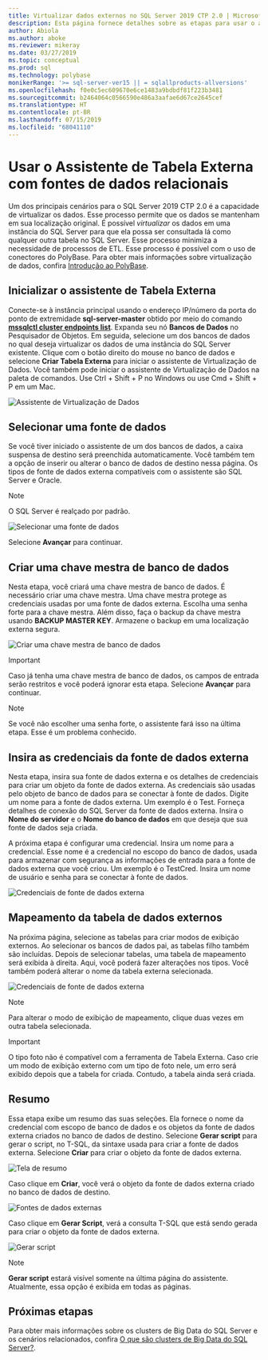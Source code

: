 ```yaml
---
title: Virtualizar dados externos no SQL Server 2019 CTP 2.0 | Microsoft Docs
description: Esta página fornece detalhes sobre as etapas para usar o assistente Criar tabela externa para Fontes de dados relacionais
author: Abiola
ms.author: aboke
ms.reviewer: mikeray
ms.date: 03/27/2019
ms.topic: conceptual
ms.prod: sql
ms.technology: polybase
monikerRange: '>= sql-server-ver15 || = sqlallproducts-allversions'
ms.openlocfilehash: f0e0c5ec609670e6ce1483a9bdbdf81f223b3481
ms.sourcegitcommit: b2464064c0566590e486a3aafae6d67ce2645cef
ms.translationtype: HT
ms.contentlocale: pt-BR
ms.lasthandoff: 07/15/2019
ms.locfileid: "68041110"
---
```

# <a name="use-the-external-table-wizard-with-relational-data-sources"></a>Usar o Assistente de Tabela Externa com fontes de dados relacionais

Um dos principais cenários para o SQL Server 2019 CTP 2.0 é a capacidade de virtualizar os dados. Esse processo permite que os dados se mantenham em sua localização original. É possível *virtualizar* os dados em uma instância do SQL Server para que ela possa ser consultada lá como qualquer outra tabela no SQL Server. Esse processo minimiza a necessidade de processos de ETL. Esse processo é possível com o uso de conectores do PolyBase. Para obter mais informações sobre virtualização de dados, confira [Introdução ao PolyBase](polybase-guide.md).

## <a name="start-the-external-table-wizard"></a>Inicializar o assistente de Tabela Externa

Conecte-se à instância principal usando o endereço IP/número da porta do ponto de extremidade **sql-server-master** obtido por meio do comando [**mssqlctl cluster endpoints list**](../../big-data-cluster/deployment-guidance.md#endpoints). Expanda seu nó **Bancos de Dados** no Pesquisador de Objetos. Em seguida, selecione um dos bancos de dados no qual deseja virtualizar os dados de uma instância do SQL Server existente. Clique com o botão direito do mouse no banco de dados e selecione **Criar Tabela Externa** para iniciar o assistente de Virtualização de Dados. Você também pode iniciar o assistente de Virtualização de Dados na paleta de comandos. Use Ctrl + Shift + P no Windows ou use Cmd + Shift + P em um Mac.

![Assistente de Virtualização de Dados](media/data-virtualization/virtualize-data-wizard.png)
## <a name="select-a-data-source"></a>Selecionar uma fonte de dados

Se você tiver iniciado o assistente de um dos bancos de dados, a caixa suspensa de destino será preenchida automaticamente. Você também tem a opção de inserir ou alterar o banco de dados de destino nessa página. Os tipos de fonte de dados externa compatíveis com o assistente são SQL Server e Oracle.

> [!NOTE]
>O SQL Server é realçado por padrão.


![Selecionar uma fonte de dados](media/data-virtualization/select-data-source.png)

Selecione **Avançar** para continuar.

## <a name="create-a-database-master-key"></a>Criar uma chave mestra de banco de dados

Nesta etapa, você criará uma chave mestra de banco de dados. É necessário criar uma chave mestra. Uma chave mestra protege as credenciais usadas por uma fonte de dados externa. Escolha uma senha forte para a chave mestra. Além disso, faça o backup da chave mestra usando **BACKUP MASTER KEY**. Armazene o backup em uma localização externa segura.

![Criar uma chave mestra de banco de dados](media/data-virtualization/virtualize-data-master-key.png)

> [!IMPORTANT]
> Caso já tenha uma chave mestra de banco de dados, os campos de entrada serão restritos e você poderá ignorar esta etapa. Selecione **Avançar** para continuar.

> [!NOTE]
> Se você não escolher uma senha forte, o assistente fará isso na última etapa. Esse é um problema conhecido.

## <a name="enter-external-data-source-credentials"></a>Insira as credenciais da fonte de dados externa

Nesta etapa, insira sua fonte de dados externa e os detalhes de credenciais para criar um objeto da fonte de dados externa. As credenciais são usadas pelo objeto de banco de dados para se conectar à fonte de dados. Digite um nome para a fonte de dados externa. Um exemplo é o Test. Forneça detalhes de conexão do SQL Server da fonte de dados externa. Insira o **Nome do servidor** e o **Nome do banco de dados** em que deseja que sua fonte de dados seja criada.

A próxima etapa é configurar uma credencial. Insira um nome para a credencial. Esse nome é a credencial no escopo do banco de dados, usada para armazenar com segurança as informações de entrada para a fonte de dados externa que você criou. Um exemplo é o TestCred. Insira um nome de usuário e senha para se conectar à fonte de dados.

![Credenciais de fonte de dados externa](media/data-virtualization/data-source-credentials.png)

## <a name="external-data-table-mapping"></a>Mapeamento da tabela de dados externos

Na próxima página, selecione as tabelas para criar modos de exibição externos. Ao selecionar os bancos de dados pai, as tabelas filho também são incluídas. Depois de selecionar tabelas, uma tabela de mapeamento será exibida à direita. Aqui, você poderá fazer alterações nos tipos. Você também poderá alterar o nome da tabela externa selecionada.

![Credenciais de fonte de dados externa](media/data-virtualization/data-table-mapping.png)

> [!NOTE]
>Para alterar o modo de exibição de mapeamento, clique duas vezes em outra tabela selecionada.

> [!IMPORTANT]
>O tipo foto não é compatível com a ferramenta de Tabela Externa. Caso crie um modo de exibição externo com um tipo de foto nele, um erro será exibido depois que a tabela for criada. Contudo, a tabela ainda será criada.

## <a name="summary"></a>Resumo

Essa etapa exibe um resumo das suas seleções. Ela fornece o nome da credencial com escopo de banco de dados e os objetos da fonte de dados externa criados no banco de dados de destino. Selecione **Gerar script** para gerar o script, no T-SQL, da sintaxe usada para criar a fonte de dados externa. Selecione **Criar** para criar o objeto da fonte de dados externa.

![Tela de resumo](media/data-virtualization/virtualize-data-summary.png)

Caso clique em **Criar**, você verá o objeto da fonte de dados externa criado no banco de dados de destino.

![Fontes de dados externas](media/data-virtualization/external-data-sources.png)

Caso clique em **Gerar Script**, verá a consulta T-SQL que está sendo gerada para criar o objeto da fonte de dados externa.

![Gerar script](media/data-virtualization/generated-script.png)

> [!NOTE]
> **Gerar script** estará visível somente na última página do assistente. Atualmente, essa opção é exibida em todas as páginas.

## <a name="next-steps"></a>Próximas etapas

Para obter mais informações sobre os clusters de Big Data do SQL Server e os cenários relacionados, confira [O que são clusters de Big Data do SQL Server?](../../big-data-cluster/big-data-cluster-overview.md).
